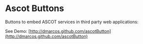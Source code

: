 # Ascot Buttons

Buttons to embed ASCOT services in third party web applications:

See Demo: [http://dmarcos.github.com/ascotButton](http://dmarcos.github.com/ascotButton)